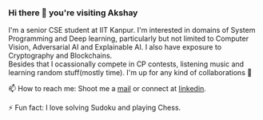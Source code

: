 ### Hi there 👋 you're visiting Akshay

I'm a senior CSE student at IIT Kanpur. 
I'm interested in domains of System Programming and Deep learning, particularly but not limited to Computer Vision, Adversarial AI and Explainable AI. I also have exposure to Cryptography and Blockchains. 
<br>
Besides that I ocassionally compete in CP contests, listening music and learning random stuff(mostly time). I'm up for any kind of collaborations :rocket:

📫 How to reach me: Shoot me a [mail](mailto:akshay@iitk.ac.in) or connect at [linkedin](https://www.linkedin.com/in/akshay-gupta123/).

⚡ Fun fact: I love solving Sudoku and playing Chess.
